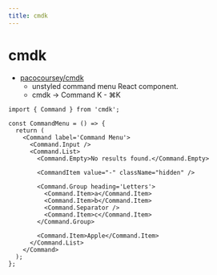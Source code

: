 ```yaml
---
title: cmdk
---
```


# cmdk

- [pacocoursey/cmdk](https://github.com/pacocoursey/cmdk)
  - unstyled command menu React component.
  - cmdk -> Command K - ⌘K

```tsx
import { Command } from 'cmdk';

const CommandMenu = () => {
  return (
    <Command label='Command Menu'>
      <Command.Input />
      <Command.List>
        <Command.Empty>No results found.</Command.Empty>

        <CommandItem value="-" className="hidden" />

        <Command.Group heading='Letters'>
          <Command.Item>a</Command.Item>
          <Command.Item>b</Command.Item>
          <Command.Separator />
          <Command.Item>c</Command.Item>
        </Command.Group>

        <Command.Item>Apple</Command.Item>
      </Command.List>
    </Command>
  );
};
```
